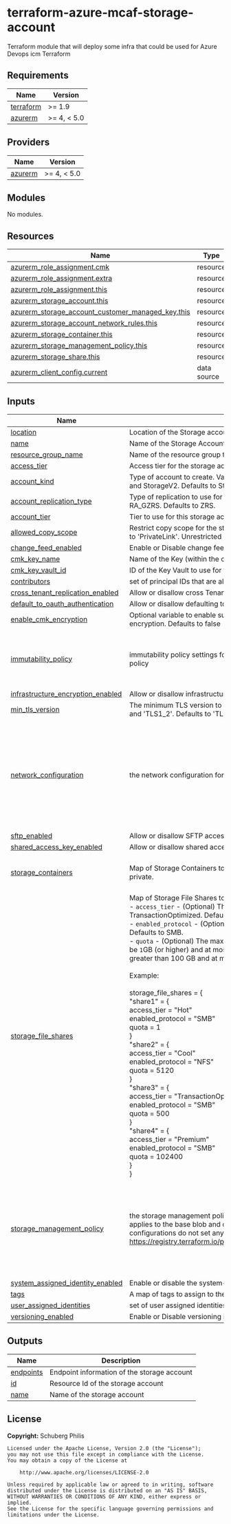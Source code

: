 # terraform-azure-mcaf-storage-account
Terraform module that will deploy some infra that could be used for Azure Devops icm Terraform

<!-- BEGIN_TF_DOCS -->
## Requirements

| Name | Version |
|------|---------|
| <a name="requirement_terraform"></a> [terraform](#requirement\_terraform) | >= 1.9 |
| <a name="requirement_azurerm"></a> [azurerm](#requirement\_azurerm) | >= 4, < 5.0 |

## Providers

| Name | Version |
|------|---------|
| <a name="provider_azurerm"></a> [azurerm](#provider\_azurerm) | >= 4, < 5.0 |

## Modules

No modules.

## Resources

| Name | Type |
|------|------|
| [azurerm_role_assignment.cmk](https://registry.terraform.io/providers/hashicorp/azurerm/latest/docs/resources/role_assignment) | resource |
| [azurerm_role_assignment.extra](https://registry.terraform.io/providers/hashicorp/azurerm/latest/docs/resources/role_assignment) | resource |
| [azurerm_role_assignment.this](https://registry.terraform.io/providers/hashicorp/azurerm/latest/docs/resources/role_assignment) | resource |
| [azurerm_storage_account.this](https://registry.terraform.io/providers/hashicorp/azurerm/latest/docs/resources/storage_account) | resource |
| [azurerm_storage_account_customer_managed_key.this](https://registry.terraform.io/providers/hashicorp/azurerm/latest/docs/resources/storage_account_customer_managed_key) | resource |
| [azurerm_storage_account_network_rules.this](https://registry.terraform.io/providers/hashicorp/azurerm/latest/docs/resources/storage_account_network_rules) | resource |
| [azurerm_storage_container.this](https://registry.terraform.io/providers/hashicorp/azurerm/latest/docs/resources/storage_container) | resource |
| [azurerm_storage_management_policy.this](https://registry.terraform.io/providers/hashicorp/azurerm/latest/docs/resources/storage_management_policy) | resource |
| [azurerm_storage_share.this](https://registry.terraform.io/providers/hashicorp/azurerm/latest/docs/resources/storage_share) | resource |
| [azurerm_client_config.current](https://registry.terraform.io/providers/hashicorp/azurerm/latest/docs/data-sources/client_config) | data source |

## Inputs

| Name | Description | Type | Default | Required |
|------|-------------|------|---------|:--------:|
| <a name="input_location"></a> [location](#input\_location) | Location of the Storage account | `string` | n/a | yes |
| <a name="input_name"></a> [name](#input\_name) | Name of the Storage Account | `string` | n/a | yes |
| <a name="input_resource_group_name"></a> [resource\_group\_name](#input\_resource\_group\_name) | Name of the resource group to Create the Storage account in | `string` | n/a | yes |
| <a name="input_access_tier"></a> [access\_tier](#input\_access\_tier) | Access tier for the storage account. Valid options are Hot and Cool. Defaults to Hot. | `string` | `"Hot"` | no |
| <a name="input_account_kind"></a> [account\_kind](#input\_account\_kind) | Type of account to create. Valid options are Storage, StorageV2, BlobStorage, FileStorage, BlockBlobStorage, and StorageV2. Defaults to StorageV2. | `string` | `"StorageV2"` | no |
| <a name="input_account_replication_type"></a> [account\_replication\_type](#input\_account\_replication\_type) | Type of replication to use for this storage account. Valid options are LRS, GRS, RAGRS, ZRS, GZRS, and RA\_GZRS. Defaults to ZRS. | `string` | `"ZRS"` | no |
| <a name="input_account_tier"></a> [account\_tier](#input\_account\_tier) | Tier to use for this storage account. Valid options are Standard and Premium. Defaults to Standard. | `string` | `"Standard"` | no |
| <a name="input_allowed_copy_scope"></a> [allowed\_copy\_scope](#input\_allowed\_copy\_scope) | Restrict copy scope for the storage account, valid values are 'Unrestricted', 'AAD' and 'PrivateLink'. Defaults to 'PrivateLink'. Unrestricted matches Azure Default of 'null'. | `string` | `"PrivateLink"` | no |
| <a name="input_change_feed_enabled"></a> [change\_feed\_enabled](#input\_change\_feed\_enabled) | Enable or Disable change feed events for the storage account. Defaults to true. | `bool` | `true` | no |
| <a name="input_cmk_key_name"></a> [cmk\_key\_name](#input\_cmk\_key\_name) | Name of the Key (within the cmk\_key\_vault\_id) to use as the Customer Managed Key | `string` | `null` | no |
| <a name="input_cmk_key_vault_id"></a> [cmk\_key\_vault\_id](#input\_cmk\_key\_vault\_id) | ID of the Key Vault to use for the Customer Managed Key | `string` | `null` | no |
| <a name="input_contributors"></a> [contributors](#input\_contributors) | set of principal IDs that are allowed to be contributor on this storage account. Defaults to an empty set. | `set(string)` | `[]` | no |
| <a name="input_cross_tenant_replication_enabled"></a> [cross\_tenant\_replication\_enabled](#input\_cross\_tenant\_replication\_enabled) | Allow or disallow cross Tenant replication for this storage account. Defaults to false. | `bool` | `false` | no |
| <a name="input_default_to_oauth_authentication"></a> [default\_to\_oauth\_authentication](#input\_default\_to\_oauth\_authentication) | Allow or disallow defaulting to OAuth authentication for this storage account. Defaults to true. | `bool` | `true` | no |
| <a name="input_enable_cmk_encryption"></a> [enable\_cmk\_encryption](#input\_enable\_cmk\_encryption) | Optional variable to enable support for cmk encryption for tables and queues while not setting the cmk encryption. Defaults to false | `bool` | `false` | no |
| <a name="input_immutability_policy"></a> [immutability\_policy](#input\_immutability\_policy) | immutability policy settings for the storage account. Defaults to null which does not set any immutability policy | <pre>object({<br>    state                         = optional(string, "Unlocked")<br>    allow_protected_append_writes = optional(bool, true)<br>    period_since_creation_in_days = optional(number, 14)<br>  })</pre> | `null` | no |
| <a name="input_infrastructure_encryption_enabled"></a> [infrastructure\_encryption\_enabled](#input\_infrastructure\_encryption\_enabled) | Allow or disallow infrastructure encryption for this storage account. Defaults to true. | `bool` | `true` | no |
| <a name="input_min_tls_version"></a> [min\_tls\_version](#input\_min\_tls\_version) | The minimum TLS version to allow for requests to this storage account. Valid options are 'TLS1\_0', 'TLS1\_1', and 'TLS1\_2'. Defaults to 'TLS1\_2'. | `string` | `"TLS1_2"` | no |
| <a name="input_network_configuration"></a> [network\_configuration](#input\_network\_configuration) | the network configuration for the storage account. Defaults to no public access and https enforced | <pre>object({<br>    https_traffic_only_enabled      = optional(bool, true)<br>    allow_nested_items_to_be_public = optional(bool, false)<br>    public_network_access_enabled   = optional(bool, false)<br>    default_action                  = optional(string, "Deny")<br>    virtual_network_subnet_ids      = optional(set(string), [])<br>    ip_rules                        = optional(set(string), [])<br>    bypass                          = optional(set(string), ["AzureServices"])<br>  })</pre> | <pre>{<br>  "allow_nested_items_to_be_public": false,<br>  "bypass": [<br>    "AzureServices"<br>  ],<br>  "default_action": "Deny",<br>  "https_traffic_only_enabled": true,<br>  "ip_rules": [],<br>  "public_network_access_enabled": false,<br>  "virtual_network_subnet_ids": []<br>}</pre> | no |
| <a name="input_sftp_enabled"></a> [sftp\_enabled](#input\_sftp\_enabled) | Allow or disallow SFTP access to this storage account. Defaults to false. | `bool` | `false` | no |
| <a name="input_shared_access_key_enabled"></a> [shared\_access\_key\_enabled](#input\_shared\_access\_key\_enabled) | Allow or disallow shared access keys for this storage account. Defaults to false. | `bool` | `false` | no |
| <a name="input_storage_containers"></a> [storage\_containers](#input\_storage\_containers) | Map of Storage Containers to Create and whether the container should be publically accessible. Defaults to private. | <pre>map(object({<br>    access_type = optional(string, "private")<br>  }))</pre> | `{}` | no |
| <a name="input_storage_file_shares"></a> [storage\_file\_shares](#input\_storage\_file\_shares) | Map of Storage File Shares to Create and their properties. Defaults to an empty map.<br>  - `access_tier` - (Optional) The access tier for the file share. Valid options are Hot, Cool, and TransactionOptimized. Defaults to Hot.<br>  - `enabled_protocol` - (Optional) The protocol to use for the file share. Valid options are SMB and NFS. Defaults to SMB.<br>  - `quota` - (Optional) The maximum size of the share, in gigabytes. For Standard storage accounts, this must be `1`GB (or higher) and at most `5120` GB (`5` TB). For Premium FileStorage storage accounts, this must be greater than 100 GB and at most `102400` GB (`100` TB).<br><br>Example:<br><br>  storage\_file\_shares = {<br>    "share1" = {<br>      access\_tier      = "Hot"<br>      enabled\_protocol = "SMB"<br>      quota            = 1<br>    }<br>    "share2" = {<br>      access\_tier      = "Cool"<br>      enabled\_protocol = "NFS"<br>      quota            = 5120<br>    }<br>    "share3" = {<br>      access\_tier      = "TransactionOptimized"<br>      enabled\_protocol = "SMB"<br>      quota            = 500<br>    }<br>    "share4" = {<br>      access\_tier      = "Premium"<br>      enabled\_protocol = "SMB"<br>      quota            = 102400<br>    }<br>  } | <pre>map(object({<br>    access_tier      = optional(string, "Hot")<br>    enabled_protocol = optional(string, "SMB")<br>    quota            = optional(number, 1)<br>  }))</pre> | `{}` | no |
| <a name="input_storage_management_policy"></a> [storage\_management\_policy](#input\_storage\_management\_policy) | the storage management policy of the base blob of the storage account, the builtin management policy only applies to the base blob and only supports last modification time to keep simplicity, for more advanced configurations do not set any move\_to\_* or delete\_after\_* and refer to https://registry.terraform.io/providers/hashicorp/azurerm/latest/docs/resources/storage_management_policy | <pre>object({<br>    blob_delete_retention_days      = optional(number, 90)<br>    container_delete_retention_days = optional(number, 90)<br>    move_to_cool_after_days         = optional(number, null)<br>    move_to_cold_after_days         = optional(number, null)<br>    move_to_archive_after_days      = optional(number, null)<br>    delete_after_days               = optional(number, null)<br>  })</pre> | <pre>{<br>  "blob_delete_retention_days": 90,<br>  "container_delete_retention_days": 90,<br>  "delete_after_days": null,<br>  "move_to_archive_after_days": null,<br>  "move_to_cold_after_days": null,<br>  "move_to_cool_after_days": null<br>}</pre> | no |
| <a name="input_system_assigned_identity_enabled"></a> [system\_assigned\_identity\_enabled](#input\_system\_assigned\_identity\_enabled) | Enable or disable the system-assigned managed identity for this storage account. Defaults to true. | `bool` | `true` | no |
| <a name="input_tags"></a> [tags](#input\_tags) | A map of tags to assign to the resource. | `map(string)` | `{}` | no |
| <a name="input_user_assigned_identities"></a> [user\_assigned\_identities](#input\_user\_assigned\_identities) | set of user assigned identities to assign to the storage account. Defaults to an empty set. | `set(string)` | `[]` | no |
| <a name="input_versioning_enabled"></a> [versioning\_enabled](#input\_versioning\_enabled) | Enable or Disable versioning is for the storage account. Defaults to true. | `bool` | `true` | no |

## Outputs

| Name | Description |
|------|-------------|
| <a name="output_endpoints"></a> [endpoints](#output\_endpoints) | Endpoint information of the storage account |
| <a name="output_id"></a> [id](#output\_id) | Resource Id of the storage account |
| <a name="output_name"></a> [name](#output\_name) | Name of the storage account |
<!-- END_TF_DOCS -->

## License

**Copyright:** Schuberg Philis

```text
Licensed under the Apache License, Version 2.0 (the "License");
you may not use this file except in compliance with the License.
You may obtain a copy of the License at

    http://www.apache.org/licenses/LICENSE-2.0

Unless required by applicable law or agreed to in writing, software
distributed under the License is distributed on an "AS IS" BASIS,
WITHOUT WARRANTIES OR CONDITIONS OF ANY KIND, either express or implied.
See the License for the specific language governing permissions and
limitations under the License.
```
